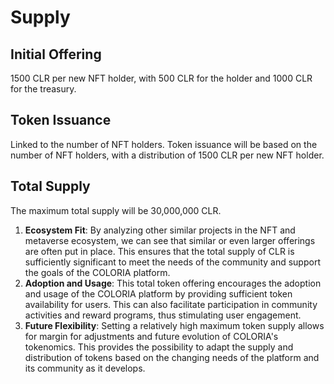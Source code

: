 # Supply

## Initial Offering

1500 CLR per new NFT holder, with 500 CLR for the holder and 1000 CLR for the treasury.

## Token Issuance

Linked to the number of NFT holders. Token issuance will be based on the number of NFT holders, with a distribution of 1500 CLR per new NFT holder.

## Total Supply

The maximum total supply will be 30,000,000 CLR.

1. **Ecosystem Fit**: By analyzing other similar projects in the NFT and metaverse ecosystem, we can see that similar or even larger offerings are often put in place. This ensures that the total supply of CLR is sufficiently significant to meet the needs of the community and support the goals of the COLORIA platform.&#x20;
2. **Adoption and Usage**: This total token offering encourages the adoption and usage of the COLORIA platform by providing sufficient token availability for users. This can also facilitate participation in community activities and reward programs, thus stimulating user engagement.&#x20;
3. **Future Flexibility**: Setting a relatively high maximum token supply allows for margin for adjustments and future evolution of COLORIA's tokenomics. This provides the possibility to adapt the supply and distribution of tokens based on the changing needs of the platform and its community as it develops.
